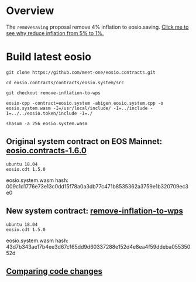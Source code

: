 # Overview

The `removesaving` proposal remove 4% inflation to eosio.saving. [Click me to see why reduce inflation from 5% to 1%.](https://medium.com/meet-one/meet-one-has-released-the-4-inflation-removal-eos-code-change-on-github-28e66f796e9b) 


# Build latest eosio


```shell
git clone https://github.com/meet-one/eosio.contracts.git

cd eosio.contracts/contracts/eosio.system/src

git checkout remove-inflation-to-wps

eosio-cpp -contract=eosio.system -abigen eosio.system.cpp -o eosio.system.wasm -I=/usr/local/include/ -I=../include -I=../../eosio.token/include -I=./

shasum -a 256 eosio.system.wasm
```


## Original system contract on EOS Mainnet: [eosio.contracts-1.6.0](https://github.com/EOSIO/eosio.contracts/tree/v1.6.0)

```
ubuntu 18.04
eosio.cdt 1.5.0
```

eosio.system.wasm hash: 009c1d1776e73e13c0dd15f78a0a3db77c471b8535362a3759e1b320709ec3e0

## New system contract: [remove-inflation-to-wps](https://github.com/meet-one/eosio.contracts/tree/remove-inflation-to-wps)

```
ubuntu 18.04
eosio.cdt 1.5.0
```

eosio.system.wasm hash: 43d7b343ae17b4ee3d67c165dd9d60337288e152d4e8ea4f59ddeba05535052d

## [Comparing code changes](https://github.com/meet-one/eosio.contracts/compare/v1.6.0...meet-one:remove-inflation-to-wps?diff=unified)